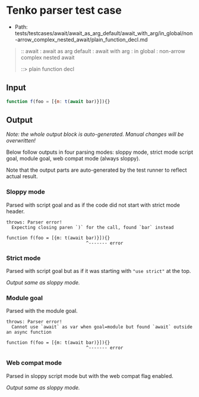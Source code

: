 # Tenko parser test case

- Path: tests/testcases/await/await_as_arg_default/await_with_arg/in_global/non-arrow_complex_nested_await/plain_function_decl.md

> :: await : await as arg default : await with arg : in global : non-arrow complex nested await
>
> ::> plain function decl

## Input

`````js
function f(foo = [{m: t(await bar)}]){}
`````

## Output

_Note: the whole output block is auto-generated. Manual changes will be overwritten!_

Below follow outputs in four parsing modes: sloppy mode, strict mode script goal, module goal, web compat mode (always sloppy).

Note that the output parts are auto-generated by the test runner to reflect actual result.

### Sloppy mode

Parsed with script goal and as if the code did not start with strict mode header.

`````
throws: Parser error!
  Expecting closing paren `)` for the call, found `bar` instead

function f(foo = [{m: t(await bar)}]){}
                              ^------- error
`````

### Strict mode

Parsed with script goal but as if it was starting with `"use strict"` at the top.

_Output same as sloppy mode._

### Module goal

Parsed with the module goal.

`````
throws: Parser error!
  Cannot use `await` as var when goal=module but found `await` outside an async function

function f(foo = [{m: t(await bar)}]){}
                              ^------- error
`````


### Web compat mode

Parsed in sloppy script mode but with the web compat flag enabled.

_Output same as sloppy mode._
